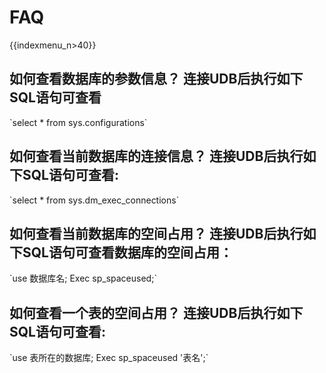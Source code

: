 # FAQ
{{indexmenu_n>40}}

## 如何查看数据库的参数信息？ 连接UDB后执行如下SQL语句可查看

\`select \* from sys.configurations\`

## 如何查看当前数据库的连接信息？ 连接UDB后执行如下SQL语句可查看:

\`select \* from sys.dm\_exec\_connections\`

## 如何查看当前数据库的空间占用？ 连接UDB后执行如下SQL语句可查看数据库的空间占用：

\`use 数据库名; Exec sp\_spaceused;\`

## 如何查看一个表的空间占用？ 连接UDB后执行如下SQL语句可查看:

\`use 表所在的数据库; Exec sp\_spaceused '表名';\`
